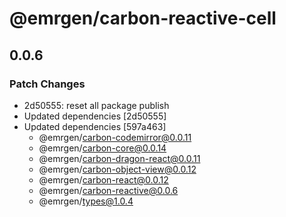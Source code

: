 # @emrgen/carbon-reactive-cell

## 0.0.6

### Patch Changes

- 2d50555: reset all package publish
- Updated dependencies [2d50555]
- Updated dependencies [597a463]
  - @emrgen/carbon-codemirror@0.0.11
  - @emrgen/carbon-core@0.0.14
  - @emrgen/carbon-dragon-react@0.0.11
  - @emrgen/carbon-object-view@0.0.12
  - @emrgen/carbon-react@0.0.12
  - @emrgen/carbon-reactive@0.0.6
  - @emrgen/types@1.0.4
